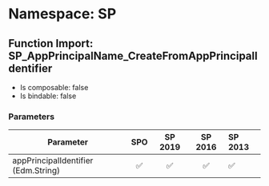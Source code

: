 # Namespace: SP

## Function Import: SP_AppPrincipalName_CreateFromAppPrincipalIdentifier

- Is composable: false
- Is bindable: false

### Parameters

Parameter | SPO | SP 2019 | SP 2016 | SP 2013
----------|:---:|:-------:|:-------:|:-------
appPrincipalIdentifier (Edm.String) | ✅ | ✅ | ✅ | ✅